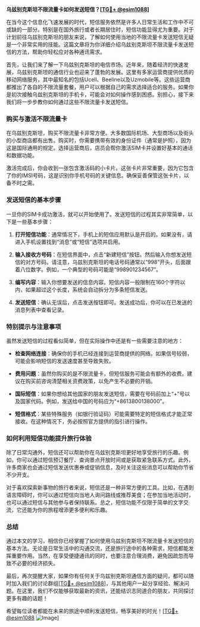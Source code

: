 **乌兹别克斯坦不限流量卡如何发送短信？[[TG💪+ @esim1088](https://t.me/s/esim1088)]**

在当今这个信息化飞速发展的时代，短信服务依然是许多人日常生活和工作中不可或缺的一部分。特别是在国外旅行或者长期居住时，短信功能显得尤为重要。对于计划前往乌兹别克斯坦的朋友来说，了解如何使用当地的不限流量卡发送短信无疑是一个非常实用的技能。这篇文章将为你详细介绍乌兹别克斯坦不限流量卡发送短信的方法，帮助你轻松应对各种通讯需求。

首先，让我们来了解一下乌兹别克斯坦的电信市场。近年来，随着经济的快速发展，乌兹别克斯坦的通信行业也迎来了蓬勃的发展。这里有多家运营商提供优质的移动网络服务，其中最知名的包括Ucell、Beeline以及Uzmobile等。这些运营商都推出了各自的不限流量套餐，用户可以根据自己的需求选择适合的服务。如果你是初次接触乌兹别克斯坦的手机卡，可能会对如何操作感到困惑。别担心，接下来我们将一步步教你如何通过这些不限流量卡发送短信。

### **购买与激活不限流量卡**

在乌兹别克斯坦，购买不限流量卡非常方便。大多数国际机场、大型商场以及街头的小型商店都有出售。购买时，你需要携带有效的身份证件（通常是护照），因为这是国际通用的规定。选择运营商后，店员会帮你激活SIM卡并设置好基本的通话和数据功能。

激活完成后，你会收到一张包含激活码的小卡片。这张卡片非常重要，因为它包含了你的IMSI号码，这是识别你手机号码的关键信息。确保妥善保管这张卡片，以备不时之需。

### **发送短信的基本步骤**

一旦你的SIM卡成功激活，就可以开始使用了。发送短信的过程其实非常简单，以下是一些基本步骤：

1. **打开短信功能**：通常情况下，手机上的短信应用默认是开启的。如果没有，请进入手机设置找到“消息”或“短信”选项并启用。
   
2. **输入接收方号码**：在短信界面中，点击“新建短信”按钮。然后输入你想发送短信的对方号码。请注意，乌兹别克斯坦的电话号码通常以“998”开头，后面跟着八位数字。例如，一个典型的号码可能是“998901234567”。

3. **编写内容**：输入你想要发送的信息内容。短信内容一般限制在160个字符以内，如果超过这个长度，系统会自动拆分为多条短信发送。

4. **发送短信**：确认无误后，点击发送按钮即可。发送成功后，你可以在已发送的消息列表中查看记录。

### **特别提示与注意事项**

虽然发送短信的过程看似简单，但在实际操作中还是有一些需要注意的地方：

- **检查网络连接**：确保你的手机已经连接到运营商提供的网络。如果信号较弱，可能会影响短信的发送速度甚至导致失败。
  
- **费用问题**：虽然你购买的是不限流量卡，但短信服务可能会有额外的收费。建议在购买前咨询清楚相关资费政策，以免产生不必要的开销。

- **国际短信**：如果你想给其他国家的朋友发送短信，需要在号码前加上“+”号以及国家代码。例如，发送给中国的号码应为“+8613800138000”。

- **短信格式**：某些特殊服务（如银行验证码）可能需要特定的短信格式才能正常接收。在这种情况下，务必按照官方提供的指引进行操作。

### **如何利用短信功能提升旅行体验**

除了日常沟通外，短信还可以帮助你在乌兹别克斯坦更好地享受旅行的乐趣。例如，你可以通过短信预订餐厅、查询景点开放时间或是获取紧急联系方式。此外，许多商家也会通过短信发送优惠券或促销信息，及时关注这些消息可以帮助你节省不少开支。

对于喜欢探索新事物的旅行者来说，短信还是一种非常方便的工具。比如，在遇到语言障碍时，你可以通过短信向当地人询问路线或推荐美食；在参加当地活动时，也可以通过短信与其他参与者保持联系。总之，短信功能不仅限于简单的文字交流，它还能为你的旅程增添更多便利和乐趣。

### **总结**

通过本文的学习，相信你已经掌握了如何使用乌兹别克斯坦不限流量卡发送短信的基本方法。无论是日常生活中的沟通交流，还是旅行途中的各种需求，短信都能发挥重要作用。当然，在享受便捷通讯的同时，也要注意合理消费，避免因疏忽而导致不必要的经济损失。

最后，再次提醒大家，如果你有任何关于乌兹别克斯坦通信方面的疑问，都可以随时加入我们的讨论群组[[TG💪+ @esim1088](https://t.me/s/esim1088)]，与其他用户一起分享经验、解决问题。在这里，我们不仅能够获取最新的资讯，还能结识志同道合的朋友，共同探讨更多有趣的话题！

希望每位读者都能在未来的旅途中顺利发送短信，畅享美好的时光！[[TG💪+ @esim1088](https://t.me/s/esim1088) ![Image](https://i.postimg.cc/4NQfJmqS/Snipaste-2025-05-13-00-14-12.png)]